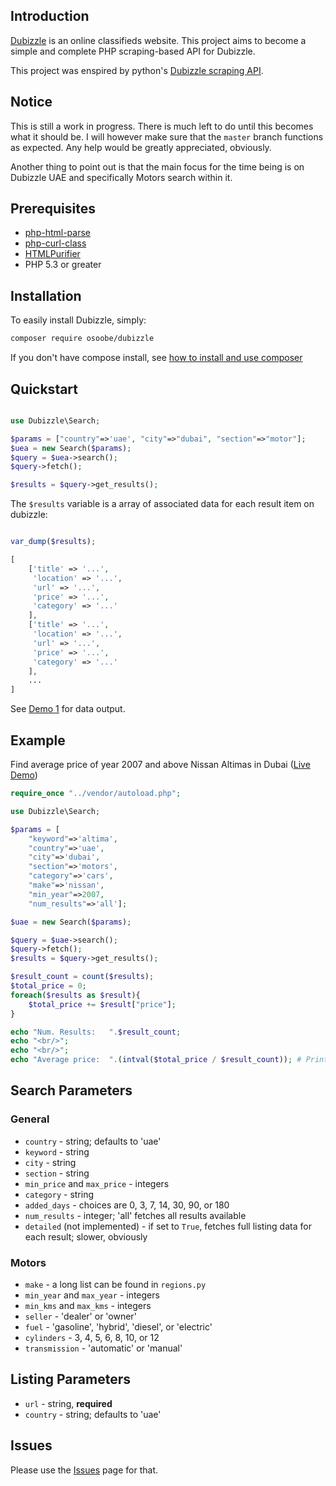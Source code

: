 ## Introduction

[Dubizzle](http://www.dubizzle.com/) is an online classifieds website. This project aims to
become a simple and complete PHP scraping-based API for Dubizzle.

This project was enspired by python's [Dubizzle scraping API](https://github.com/Cyph0n/dubizzle/).

## Notice

This is still a work in progress. There is much left to do until this becomes what it should be. I will however make sure that the `master` branch functions as expected. Any help would be greatly appreciated, obviously.

Another thing to point out is that the main focus for the time being is on Dubizzle UAE and specifically Motors search within it.

## Prerequisites

* [php-html-parse](https://github.com/paquettg/php-html-parser)
* [php-curl-class](https://github.com/php-curl-class/php-curl-class)
* [HTMLPurifier](https://packagist.org/packages/ezyang/htmlpurifier)
* PHP 5.3 or greater

## Installation

To easily install Dubizzle, simply:

```bash
composer require osoobe/dubizzle
```

If you don't have compose install, see [how to install and use composer](https://getcomposer.org/doc/00-intro.md)


## Quickstart

```php

use Dubizzle\Search;

$params = ["country"=>'uae', "city"=>"dubai", "section"=>"motor"];
$uea = new Search($params);
$query = $uea->search();
$query->fetch();

$results = $query->get_results();

```

The `$results` variable is a array of associated data for each result item on dubizzle:

```php

var_dump($results);

[
    ['title' => '...',
     'location' => '...',
     'url' => '...',
     'price' => '...',
     'category' => '...'
    ],
    ['title' => '...',
     'location' => '...',
     'url' => '...',
     'price' => '...',
     'category' => '...'
    ],
    ...
]
```

See [Demo 1](http://www.osoobe.com/devlabs/php/demo/dubizzle-php/demo/demo.php) for data output.


## Example

Find average price of year 2007 and above Nissan Altimas in Dubai ([Live Demo](http://www.osoobe.com/devlabs/php/demo/dubizzle-php/demo/demo2.php))

```php
require_once "../vendor/autoload.php";

use Dubizzle\Search;

$params = [
    "keyword"=>'altima',
    "country"=>'uae',
    "city"=>'dubai',
    "section"=>'motors',
    "category"=>'cars',
    "make"=>'nissan',
    "min_year"=>2007,
    "num_results"=>'all'];

$uae = new Search($params);

$query = $uae->search();
$query->fetch();
$results = $query->get_results();

$result_count = count($results);
$total_price = 0;
foreach($results as $result){
    $total_price += $result["price"];
}

echo "Num. Results:   ".$result_count;
echo "<br/>";
echo "<br/>";
echo "Average price:  ".(intval($total_price / $result_count)); # Prints 39239.94
```

## Search Parameters

### General

* `country` - string; defaults to 'uae'
* `keyword` - string
* `city` - string
* `section` - string
* `min_price` and `max_price` - integers
* `category` - string
* `added_days` - choices are 0, 3, 7, 14, 30, 90, or 180
* `num_results` - integer; 'all' fetches all results available
* `detailed` (not implemented) - if set to `True`, fetches full listing data for each result; slower, obviously

### Motors

* `make` - a long list can be found in `regions.py`
* `min_year` and `max_year` - integers
* `min_kms` and `max_kms` - integers
* `seller` - 'dealer' or 'owner'
* `fuel` - 'gasoline', 'hybrid', 'diesel', or 'electric'
* `cylinders` - 3, 4, 5, 6, 8, 10, or 12
* `transmission` - 'automatic' or 'manual'

## Listing Parameters

* `url` - string, **required**
* `country` - string; defaults to 'uae'

## Issues

Please use the [Issues](https://github.com/Osoobe/dubizzle-php/issues) page for that.
